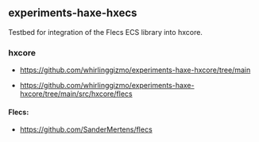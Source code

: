 ## experiments-haxe-hxecs

Testbed for integration of the Flecs ECS library into hxcore.  


### hxcore
- https://github.com/whirlinggizmo/experiments-haxe-hxcore/tree/main

 - https://github.com/whirlinggizmo/experiments-haxe-hxcore/tree/main/src/hxcore/flecs


####  Flecs:  
 - https://github.com/SanderMertens/flecs